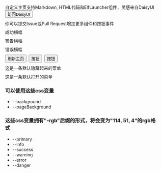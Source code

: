 <div class='alert alert-primary' style='margin-bottom: 0.5rem;'>
  自定义主页支持Markdown, HTML代码和ElfLauncher组件，灵感来自DaisyUI
  <a href='https://daisyui.com/components/button/'>
    <button class='btn btn-sm btn-primary'>访问DaisyUI</button>
  </a>
</div>
<div class='alert alert-info' style='margin-bottom: 0.5rem;'>
  你可以提交Issue或Pull Request增加更多组件和按钮事件
</div>
<div class='alert alert-success' style='margin-bottom: 0.5rem;'>
  成功横幅
</div>
<div class='alert alert-warning' style='margin-bottom: 0.5rem;'>
  警告横幅
</div>
<div class='alert alert-error' style='margin-bottom: 0.5rem;'>
  错误横幅
</div>

<div style='display: flex; gap: 0.5rem; margin-bottom: 0.5rem'>
  <button id='refresh' class='primary'>刷新主页</button>
  <button>按钮</button>
  <button class='border'>按钮</button>
</div>

<div class='collapse' title='折叠菜单' style='margin-bottom: 0.5rem;'>
  这是一条默认隐藏起来的菜单
</div>
<div class='collapse collapse-open' title='折叠菜单' style='margin-bottom: 0.5rem;'>
  这是一条默认打开的菜单
</div>

### 可以使用这些css变量
- --background
- --pageBackground

### 这些css变量拥有"-rgb"后缀的形式，将会变为"114, 51, 4"的rgb格式
- --primary
- --info
- --success
- --warning
- --error
- --danger